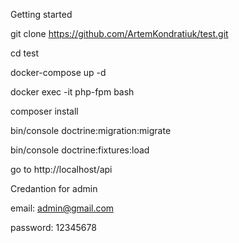 Getting started

git clone https://github.com/ArtemKondratiuk/test.git

cd test

docker-compose up -d

docker exec -it php-fpm bash

composer install

bin/console doctrine:migration:migrate

bin/console doctrine:fixtures:load

go to http://localhost/api

Credantion for admin

email: admin@gmail.com

password: 12345678
